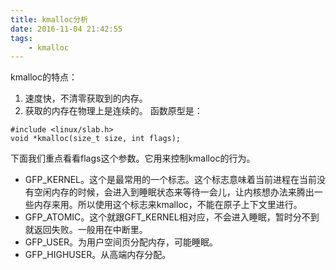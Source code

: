 ```yaml
---
title: kmalloc分析
date: 2016-11-04 21:42:55
tags:
	- kmalloc
---
```

kmalloc的特点：
1. 速度快，不清零获取到的内存。
2. 获取的内存在物理上是连续的。
函数原型是：
```
#include <linux/slab.h>
void *kmalloc(size_t size, int flags);
```
下面我们重点看看flags这个参数。它用来控制kmalloc的行为。
* GFP_KERNEL。这个是最常用的一个标志。这个标志意味着当前进程在当前没有空闲内存的时候，会进入到睡眠状态来等待一会儿，让内核想办法来腾出一些内存来用。所以使用这个标志来kmalloc，不能在原子上下文里进行。
* GFP_ATOMIC。这个就跟GFT_KERNEL相对应，不会进入睡眠，暂时分不到就返回失败。一般用在中断里。
* GFP_USER。为用户空间页分配内存，可能睡眠。
* GFP_HIGHUSER。从高端内存分配。


